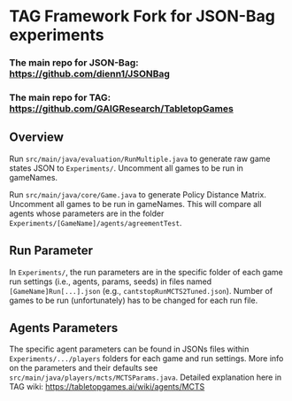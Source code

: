 # TAG Framework Fork for JSON-Bag experiments

### The main repo for JSON-Bag: https://github.com/dienn1/JSONBag
### The main repo for TAG: https://github.com/GAIGResearch/TabletopGames

## Overview
Run ``src/main/java/evaluation/RunMultiple.java`` to generate raw game states JSON to ``Experiments/``. Uncomment all games to be run in gameNames.

Run ``src/main/java/core/Game.java`` to generate Policy Distance Matrix. Uncomment all games to be run in gameNames. This will compare all agents whose parameters are in the folder ``Experiments/[GameName]/agents/agreementTest``.

## Run Parameter
In ``Experiments/``, the run parameters are in the specific folder of each game run settings (i.e., agents, params, seeds) in files named ``[GameName]Run[...].json`` (e.g., ``cantstopRunMCTS2Tuned.json``). Number of games to be run (unfortunately) has to be changed for each run file.

## Agents Parameters
The specific agent parameters can be found in JSONs files within ``Experiments/.../players`` folders for each game and run settings. More info on the parameters and their defaults see ``src/main/java/players/mcts/MCTSParams.java``. Detailed explanation here in TAG wiki: https://tabletopgames.ai/wiki/agents/MCTS
